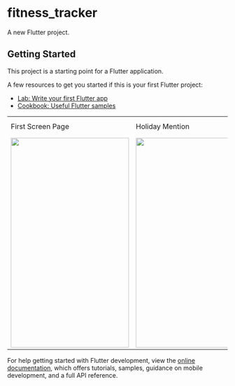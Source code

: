 # fitness_tracker

A new Flutter project.

## Getting Started

This project is a starting point for a Flutter application.

A few resources to get you started if this is your first Flutter project:

- [Lab: Write your first Flutter app](https://docs.flutter.dev/get-started/codelab)
- [Cookbook: Useful Flutter samples](https://docs.flutter.dev/cookbook)


<table>
  <tr>
    <td>First Screen Page</td>
     <td>Holiday Mention</td>
     <td>Present day in purple and selected day in pink</td>
  </tr>
  <tr>
    <td><img src="[screenshots/Screenshot_1582745092.png](https://user-images.githubusercontent.com/71246954/170448547-bed99065-7e5f-4f87-9f63-77df954eeda9.jpeg)" width=270 height=480></td>
    <td><img src="[screenshots/Screenshot_1582745125.png](https://user-images.githubusercontent.com/71246954/170448555-0587cb05-10b6-47e9-89e9-985b14546c09.jpeg)" width=270 height=480></td>
    <td><img src="[screenshots/Screenshot_1582745139.png](https://user-images.githubusercontent.com/71246954/170448557-698dff4e-7f0c-4511-8611-e3dd23145b8e.jpeg)" width=270 height=480></td>
  </tr>
 </table>

For help getting started with Flutter development, view the
[online documentation](https://docs.flutter.dev/), which offers tutorials,
samples, guidance on mobile development, and a full API reference.
